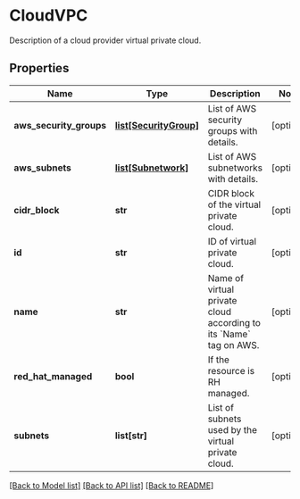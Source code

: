 # CloudVPC

Description of a cloud provider virtual private cloud.
## Properties
Name | Type | Description | Notes
------------ | ------------- | ------------- | -------------
**aws_security_groups** | [**list[SecurityGroup]**](SecurityGroup.md) | List of AWS security groups with details. | [optional] 
**aws_subnets** | [**list[Subnetwork]**](Subnetwork.md) | List of AWS subnetworks with details. | [optional] 
**cidr_block** | **str** | CIDR block of the virtual private cloud. | [optional] 
**id** | **str** | ID of virtual private cloud. | [optional] 
**name** | **str** | Name of virtual private cloud according to its &#x60;Name&#x60; tag on AWS. | [optional] 
**red_hat_managed** | **bool** | If the resource is RH managed. | [optional] 
**subnets** | **list[str]** | List of subnets used by the virtual private cloud. | [optional] 

[[Back to Model list]](../README.md#documentation-for-models) [[Back to API list]](../README.md#documentation-for-api-endpoints) [[Back to README]](../README.md)


